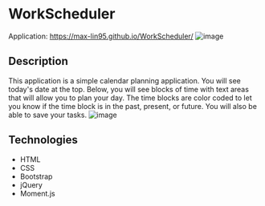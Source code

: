 ﻿# WorkScheduler
Application: https://max-lin95.github.io/WorkScheduler/
![image](https://user-images.githubusercontent.com/103705511/202933397-088e9efe-422d-4140-a550-83dba835480b.png)

## Description
This application is a simple calendar planning application. You will see today's date at the top. Below, you will see blocks of time with text areas that will allow you to plan your day. The time blocks are color coded to let you know if the time block is in the past, present, or future. You will also be able to save your tasks.
![image](https://user-images.githubusercontent.com/103705511/202933436-bb2e32f6-6f17-4410-b65a-90667443f771.png)

## Technologies

- HTML
- CSS
- Bootstrap
- jQuery
- Moment.js

